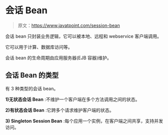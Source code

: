 # 会话 Bean

> 原文：<https://www.javatpoint.com/session-bean>

会话 bean 只封装业务逻辑，它可以被本地、远程和 webservice 客户端调用。

它可以用于计算、数据库访问等。

会话 bean 的生命周期由应用服务器(EJB 容器)维护。

## 会话 Bean 的类型

有 3 种类型的会话 bean。

**1)无状态会话 Bean** :不维护一个客户端在多个方法调用之间的状态。

**2)有状态会话 Bean** :它跨多个请求维护客户端的状态。

**3) Singleton Session Bean** :每个应用一个实例，在客户端之间共享，支持并发访问。